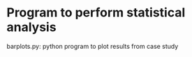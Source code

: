 # Program to perform statistical analysis
barplots.py: python program to plot results from case study
